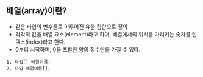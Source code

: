 ## 배열(array)이란?
* 같은 타입의 변수들로 이루어진 유한 집합으로 정의
* 각각의 값을 배열 요소(element)라고 하며, 배열에서의 위치를 가리키는 숫자를 인덱스(index)라고 한다.
* 0부터 시작하며, 0을 포함한 양의 정수만을 가질 수 있다.

~~~
1. 타입[] 배열이름;
2. 타입 배열이름[];
~~~
